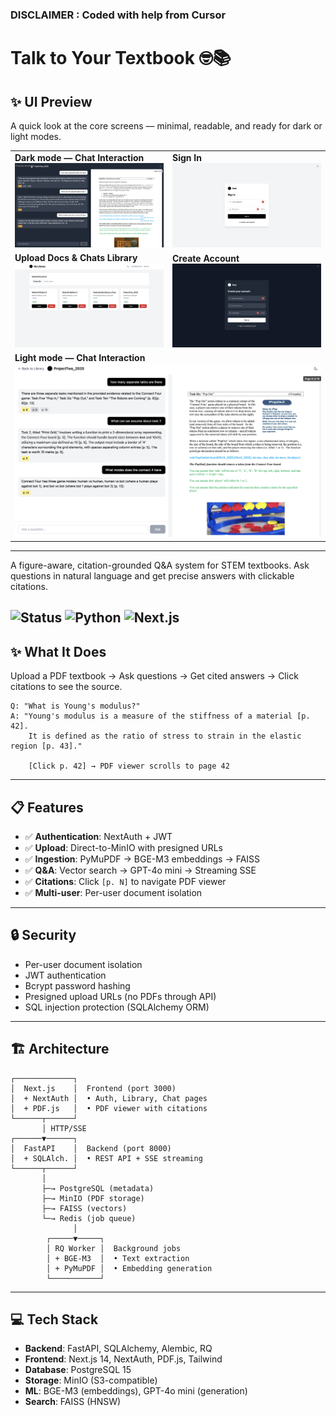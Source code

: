 ### DISCLAIMER : Coded with help from Cursor 
# Talk to Your Textbook 🤓📚

## ✨ UI Preview

A quick look at the core screens — minimal, readable, and ready for dark or light modes.

<table>
  <tr>
    <td width="50%">
      <strong>Dark mode — Chat Interaction</strong><br/>
      <a href="https://github.com/Marques-079/talk-to-your-textbook/blob/ff4062cee6ffbcd0016407684a7845f1e79559ce/cursors/s1.2025.png">
        <img alt="Dark mode chat interaction" src="https://github.com/Marques-079/talk-to-your-textbook/blob/ff4062cee6ffbcd0016407684a7845f1e79559ce/cursors/s1.2025.png?raw=1" width="100%"/>
      </a>
    </td>
    <td width="50%">
      <strong>Sign In</strong><br/>
      <a href="https://github.com/Marques-079/talk-to-your-textbook/blob/ff4062cee6ffbcd0016407684a7845f1e79559ce/cursors/s4.2025.png">
        <img alt="Sign in screen" src="https://github.com/Marques-079/talk-to-your-textbook/blob/ff4062cee6ffbcd0016407684a7845f1e79559ce/cursors/s4.2025.png?raw=1" width="100%"/>
      </a>
    </td>
  </tr>
  <tr>
    <td width="50%">
      <strong>Upload Docs & Chats Library</strong><br/>
      <a href="https://github.com/Marques-079/talk-to-your-textbook/blob/ff4062cee6ffbcd0016407684a7845f1e79559ce/cursors/s5.2025.png">
        <img alt="Upload docs and access chats library" src="https://github.com/Marques-079/talk-to-your-textbook/blob/ff4062cee6ffbcd0016407684a7845f1e79559ce/cursors/s5.2025.png?raw=1" width="100%"/>
      </a>
    </td>
    <td width="50%">
      <strong>Create Account</strong><br/>
      <a href="https://github.com/Marques-079/talk-to-your-textbook/blob/ff4062cee6ffbcd0016407684a7845f1e79559ce/cursors/s2.2025.png">
        <img alt="Create account screen" src="https://github.com/Marques-079/talk-to-your-textbook/blob/ff4062cee6ffbcd0016407684a7845f1e79559ce/cursors/s2.2025.png?raw=1" width="100%"/>
      </a>
    </td>
  </tr>
  <tr>
    <td colspan="2">
      <strong>Light mode — Chat Interaction</strong><br/>
      <a href="https://github.com/Marques-079/talk-to-your-textbook/blob/ff4062cee6ffbcd0016407684a7845f1e79559ce/cursors/s3.2025.png">
        <img alt="Light mode chat interaction" src="https://github.com/Marques-079/talk-to-your-textbook/blob/ff4062cee6ffbcd0016407684a7845f1e79559ce/cursors/s3.2025.png?raw=1" width="100%"/>
      </a>
    </td>
  </tr>
</table>

---
A figure-aware, citation-grounded Q&A system for STEM textbooks. Ask questions in natural language and get precise answers with clickable citations.

![Status](https://img.shields.io/badge/status-MVP%20Complete-green)
![Python](https://img.shields.io/badge/python-3.11-blue)
![Next.js](https://img.shields.io/badge/next.js-14-black)
---

## ✨ What It Does

Upload a PDF textbook → Ask questions → Get cited answers → Click citations to see the source.

```
Q: "What is Young's modulus?"
A: "Young's modulus is a measure of the stiffness of a material [p. 42]. 
    It is defined as the ratio of stress to strain in the elastic region [p. 43]."
    
    [Click p. 42] → PDF viewer scrolls to page 42
```
---

## 📋 Features

- ✅ **Authentication**: NextAuth + JWT
- ✅ **Upload**: Direct-to-MinIO with presigned URLs
- ✅ **Ingestion**: PyMuPDF → BGE-M3 embeddings → FAISS
- ✅ **Q&A**: Vector search → GPT-4o mini → Streaming SSE
- ✅ **Citations**: Click `[p. N]` to navigate PDF viewer
- ✅ **Multi-user**: Per-user document isolation

---

## 🔒 Security

- Per-user document isolation
- JWT authentication
- Bcrypt password hashing
- Presigned upload URLs (no PDFs through API)
- SQL injection protection (SQLAlchemy ORM)

---

## 🏗️ Architecture

```
┌─────────────┐
│  Next.js    │  Frontend (port 3000)
│  + NextAuth │  • Auth, Library, Chat pages
│  + PDF.js   │  • PDF viewer with citations
└──────┬──────┘
       │ HTTP/SSE
┌──────▼──────┐
│  FastAPI    │  Backend (port 8000)
│  + SQLAlch. │  • REST API + SSE streaming
└──────┬──────┘
       │
       ├─→ PostgreSQL (metadata)
       ├─→ MinIO (PDF storage)
       ├─→ FAISS (vectors)
       └─→ Redis (job queue)
              │
        ┌─────▼─────┐
        │ RQ Worker │  Background jobs
        │ + BGE-M3  │  • Text extraction
        │ + PyMuPDF │  • Embedding generation
        └───────────┘
```
---
## 💻 Tech Stack

- **Backend**: FastAPI, SQLAlchemy, Alembic, RQ
- **Frontend**: Next.js 14, NextAuth, PDF.js, Tailwind
- **Database**: PostgreSQL 15
- **Storage**: MinIO (S3-compatible)
- **ML**: BGE-M3 (embeddings), GPT-4o mini (generation)
- **Search**: FAISS (HNSW)
